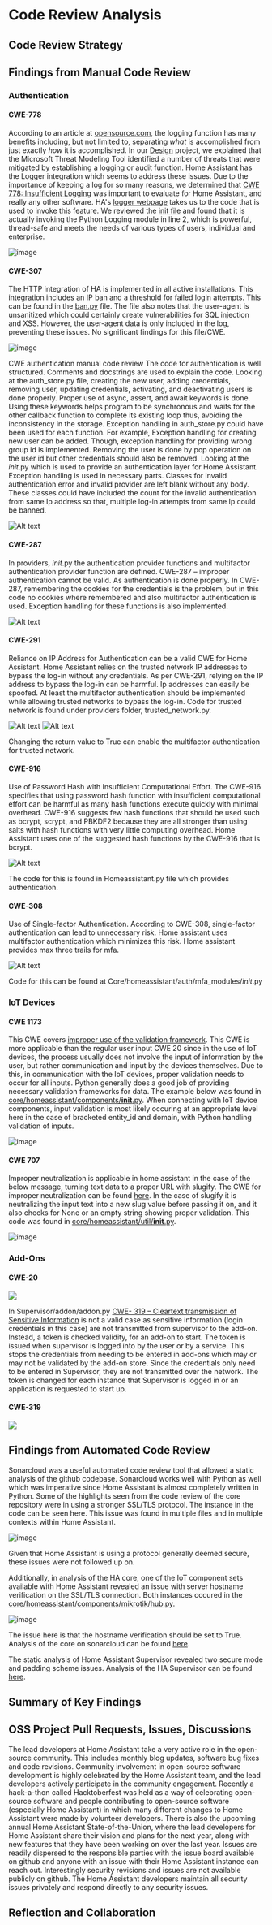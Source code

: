 # Code Review Analysis

## Code Review Strategy

## Findings from Manual Code Review

### Authentication
#### CWE-778
According to an article at [opensource.com](https://github.com/home-assistant/core/blob/dev/homeassistant/components/logger/__init__.py), the logging function has many benefits including, but not limited to, separating _what_ is accomplished from just exactly _how_ it is accomplished. In our [Design](https://github.com/megharris/cyberockit/blob/main/Designing_for_SSE.md) project, we explained that the Microsoft Threat Modeling Tool identified a number of threats that were mitigated by establishing a logging or audit function. Home Assistant has the Logger integration which seems to address these issues. Due to the importance of keeping a log for so many reasons, we determined that [CWE 778: Insufficient Logging](https://cwe.mitre.org/data/definitions/778.html) was important to evaluate for Home Assistant, and really any other software. HA's [logger webpage](https://www.home-assistant.io/integrations/logger/) takes us to the code that is used to invoke this feature. We reviewed the [init file](https://github.com/home-assistant/core/blob/dev/homeassistant/components/logger/__init__.py) and found that it is actually invoking the Python Logging module in line 2, which is powerful, thread-safe and meets the needs of various types of users, individual and enterprise. 

![image](https://user-images.githubusercontent.com/54555836/144769870-b1625897-8fa1-4c2c-bf9c-a90c64a7d379.png)


#### CWE-307
The HTTP integration of HA is implemented in all active installations. This integration includes an IP ban and a threshold for failed login attempts. This can be found in the [ban.py](https://github.com/home-assistant/core/blob/dev/homeassistant/components/http/ban.py) file. The file also notes that the user-agent is unsanitized which could certainly create vulnerabilities for SQL injection and XSS. However, the user-agent data is only included in the log, preventing these issues. No significant findings for this file/CWE.

![image](https://user-images.githubusercontent.com/54555836/144769712-f9c59319-2d91-444d-9910-9ba5d4177870.png)


CWE authentication manual code review
The code for authentication is well structured. Comments and docstrings are used to explain the code. Looking at the auth_store.py file, creating the new user, adding credentials, removing user, updating credentials, activating, and deactivating users is done properly. Proper use of async, assert, and await keywords is done. Using these keywords helps program to be synchronous and waits for the other callback function to complete its existing loop thus, avoiding the inconsistency in the storage. Exception handling in auth_store.py could have been used for each function. For example, Exception handling for creating new user can be added. Though, exception handling for providing wrong group id is implemented. Removing the user is done by pop operation on the user id but other credentials should also be removed. 
Looking at the _init_.py which is used to provide an authentication layer for Home Assistant. Exception handling is used in necessary parts. Classes for invalid authentication error and invalid provider are left blank without any body. These classes could have included the count for the invalid authentication from same Ip address so that, multiple log-in attempts from same Ip could be banned. 

![Alt text](ss-1.png)

#### CWE-287
In providers, _init_.py the authentication provider functions and multifactor authentication provider function are defined. CWE-287 – improper authentication cannot be valid. As authentication is done properly. In CWE-287, remembering the cookies for the credentials is the problem, but in this code no cookies where remembered and also multifactor authentication is used. Exception handling for these functions is also implemented.

![Alt text](ss-2.png)

#### CWE-291
Reliance on IP Address for Authentication can be a valid CWE for Home Assistant. Home Assistant relies on the trusted network IP addresses to bypass the log-in without any credentials. As per CWE-291, relying on the IP address to bypass the log-in can be harmful. Ip addresses can easily be spoofed. At least the multifactor authentication should be implemented while allowing trusted networks to bypass the log-in. Code for trusted network is found under providers folder, trusted_network.py. 

![Alt text](ss-4.png) 
![Alt text](ss-3.png)

Changing the return value to True can enable the multifactor authentication for trusted network. 
#### CWE-916
Use of Password Hash with Insufficient Computational Effort. The CWE-916 specifies that using password hash function with insufficient computational effort can be harmful as many hash functions execute quickly with minimal overhead. CWE-916 suggests few hash functions that should be used such as bcrypt, scrypt, and PBKDF2 because they are all stronger than using salts with hash functions with very little computing overhead. 
Home Assistant uses one of the suggested hash functions by the CWE-916 that is bcrypt.

![Alt text](ss-5.png)

The code for this is found in Homeassistant.py file which provides authentication. 
#### CWE-308
Use of Single-factor Authentication. According to CWE-308, single-factor authentication can lead to unnecessary risk. Home assistant uses multifactor authentication which minimizes this risk. Home assistant provides max three trails for mfa. 

![Alt text](ss-6.png)

Code for this can be found at Core/homeassistant/auth/mfa_modules/_init_.py


### IoT Devices
#### CWE 1173
This CWE covers [improper use of the validation framework](https://cwe.mitre.org/data/definitions/1173.html). This CWE is more applicable than the regular user input CWE 20 since in the use of IoT devices, the process usually does not involve the input of information by the user, but rather communication and input by the devices themselves. Due to this, in communication with the IoT devices, proper validation needs to occur for all inputs. Python generally does a good job of providing necessary validation frameworks for data. The example below was found in [core/homeassistant/components/__init__.py](https://github.com/home-assistant/core/blob/dev/homeassistant/components/__init__.py). When connecting with IoT device components, input validation is most likely occuring at an appropriate level here in the case of bracketed entity_id and domain, with Python handling validation of inputs. 

![image](https://user-images.githubusercontent.com/63809979/144771827-a0af4ba2-a8fc-46dd-ac38-2de6635695b3.png)


#### CWE 707
Improper neutralization is applicable in home assistant in the case of the below message, turning text data to a proper URL with slugify. The CWE for improper neutralization can be found [here](https://cwe.mitre.org/data/definitions/707.html). In the case of slugify it is neutralizing the input text into a new slug value before passing it on, and it also checks for None or an empty string showing proper validation. This code was found in [core/homeassistant/util/__init__.py](https://github.com/home-assistant/core/blob/dev/homeassistant/util/__init__.py).

![image](https://user-images.githubusercontent.com/63809979/144773035-19dae527-e312-45b6-b8c4-9fe80b2d0da5.png)


### Add-Ons
#### CWE-20

![](https://github.com/megharris/cyberockit/blob/main/CodeReview/images/cwe20.png)

In Supervisor/addon/addon.py [CWE- 319 – Cleartext transmission of Sensitive Information](https://cwe.mitre.org/data/definitions/319.html) is not a valid case as sensitive information (login credentials in this case) are not transmitted from supervisor to the add-on. Instead, a token is checked validity, for an add-on to start. The token is issued when supervisor is logged into by the user or by a service. This stops the credentials from needing to be entered in add-ons which may or may not be validated by the add-on store. Since the credentials only need to be entered in Supervisor, they are not transmitted over the network. The token is changed for each instance that Supervisor is logged in or an application is requested to start up.  

#### CWE-319

![](https://github.com/megharris/cyberockit/blob/main/CodeReview/images/cwe319.png)

## Findings from Automated Code Review
Sonarcloud was a useful automated code review tool that allowed a static analysis of the github codebase. Sonarcloud works well with Python as well which was imperative since Home Assistant is almost completely written in Python. Some of the highlights seen from the code review of the core repository were in using a stronger SSL/TLS protocol. The instance in the code can be seen here. This issue was found in multiple files and in multiple contexts within Home Assistant.

![image](https://user-images.githubusercontent.com/63809979/144774740-336d1425-f830-45dd-9c69-9e2937b04f55.png)

Given that Home Assistant is using a protocol generally deemed secure, these issues were not followed up on.

Additionally, in analysis of the HA core, one of the IoT component sets available with Home Assistant revealed an issue with server hostname verification on the SSL/TLS connection. Both instances occured in the [core/homeassistant/components/mikrotik/hub.py](https://github.com/home-assistant/core/blob/dev/homeassistant/components/mikrotik/hub.py). 

![image](https://user-images.githubusercontent.com/63809979/144775047-92de9c37-9d8f-46fc-b101-00a90d74f41c.png)

The issue here is that the hostname verification should be set to True. Analysis of the core on sonarcloud can be found [here](https://sonarcloud.io/project/overview?id=nzetun_hacore).

The static analysis of Home Assistant Supervisor revealed two secure mode and padding scheme issues. Analysis of the HA Supervisor can be found [here](https://sonarcloud.io/project/overview?id=nzetun_cyberockit).

## Summary of Key Findings

## OSS Project Pull Requests, Issues, Discussions
The lead developers at Home Assistant take a very active role in the open-source community. This includes monthly blog updates, software bug fixes and code revisions. Community involvement in open-source software development is highly celebrated by the Home Assistant team, and the lead developers actively participate in the community engagement. Recently a hack-a-thon called Hacktoberfest was held as a way of celebrating open-source software and people contributing to open-source software (especially Home Assistant) in which many different changes to Home Assistant were made by volunteer developers. There is also the upcoming annual Home Assistant State-of-the-Union, where the lead developers for Home Assistant share their vision and plans for the next year, along with new features that they have been working on over the last year. Issues are readily dispersed to the responsible parties with the issue board available on github and anyone with an issue with their Home Assistant instance can reach out. Interestingly security revisions and issues are not available publicly on github. The Home Assistant developers maintain all security issues privately and respond directly to any security issues.

## Reflection and Collaboration
